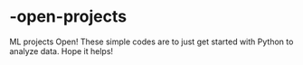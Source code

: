 # -open-projects
ML projects Open!
These simple codes are to just get started with Python to analyze data. Hope it helps!
